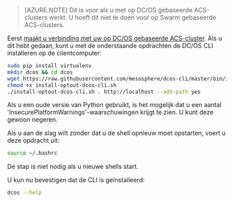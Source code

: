 <properties
   pageTitle="De DC/OS CLI installeren| Microsoft Azure"
   description="Installeer de DC/OS CLI."
   services="container-service"
   documentationCenter=""
   authors="rgardler"
   manager="timlt"
   editor=""
   tags="acs, azure-container-service"
   keywords="Containers, Micro-services, DC/OS, Azure"/>

<tags
   ms.service="container-service"
   ms.devlang="na"
   ms.topic="get-started-article"
   ms.tgt_pltfrm="na"
   ms.workload="na"
   ms.date="05/10/2016"
   ms.author="rogardle"/>

>[AZURE.NOTE] Dit is voor als u met op DC/OS gebaseerde ACS-clusters werkt. U hoeft dit niet te doen voor op Swarm gebaseerde ACS-clusters.

Eerst [maakt u verbinding met uw op DC/OS gebaseerde ACS-cluster](../articles/container-service/container-service-connect.md). Als u dit hebt gedaan, kunt u met de onderstaande opdrachten de DC/OS CLI installeren op de clientcomputer:

```bash
sudo pip install virtualenv
mkdir dcos && cd dcos
wget https://raw.githubusercontent.com/mesosphere/dcos-cli/master/bin/install/install-optout-dcos-cli.sh
chmod +x install-optout-dcos-cli.sh
./install-optout-dcos-cli.sh . http://localhost --add-path yes
```

Als u een oude versie van Python gebruikt, is het mogelijk dat u een aantal 'InsecurePlatformWarnings'-waarschuwingen krijgt te zien. U kunt deze gewoon negeren.

Als u aan de slag wilt zonder dat u de shell opnieuw moet opstarten, voert u deze opdracht uit:

```bash
source ~/.bashrc
```

De stap is niet nodig als u nieuwe shells start.

U kun nu bevestigen dat de CLI is geïnstalleerd:

```bash
dcos --help
```


<!--HONumber=Jun16_HO2-->


